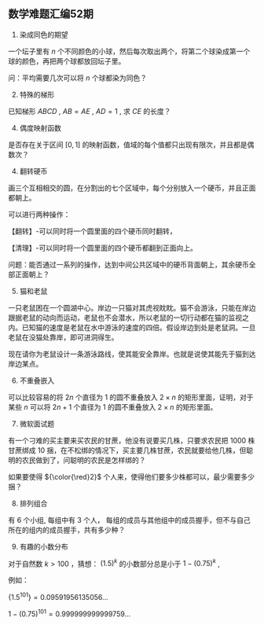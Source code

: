 ## 数学难题汇编52期

1. 染成同色的期望

一个坛子里有 $n$ 个不同颜色的小球，然后每次取出两个，将第二个球染成第一个球的颜色，再把两个球都放回坛子里。

问：平均需要几次可以将 $n$ 个球都染为同色？

2. 特殊的梯形

已知梯形 $ABCD$ , $AB=AE$ , $AD=1$ , 求 $CE$ 的长度？

4. 偶度映射函数

是否存在关于区间 $[0,1]$ 的映射函数，值域的每个值都只出现有限次，并且都是偶数次？

4. 翻转硬币

画三个互相相交的圆，在分割出的七个区域中，每个分别放入一个硬币，并且正面都朝上。

可以进行两种操作：

【翻转】-可以同时将一个圆里面的四个硬币同时翻转，

【清理】-可以同时将一个圆里面的四个硬币都翻到正面向上。

问题：能否通过一系列的操作，达到中间公共区域中的硬币背面朝上，其余硬币全部正面朝上？


5. 猫和老鼠

一只老鼠困在一个圆湖中心。岸边一只猫对其虎视眈眈。猫不会游泳，只能在岸边跟据老鼠的动向而运动，老鼠也不会潜水，所以老鼠的一切行动都在猫的监视之内。已知猫的速度是老鼠在水中游泳的速度的四倍。假设岸边到处是老鼠洞。一旦老鼠在没猫处靠岸，即可进洞得生。

现在请你为老鼠设计一条游泳路线，使其能安全靠岸。也就是说使其能先于猫到达岸边某点。

6. 不重叠嵌入

可以比较容易的将 $2n$ 个直径为 $1$ 的圆不重叠放入 $2×n$ 的矩形里面，证明，对于某些 $n$ 可以将 $2n+1$ 个直径为 $1$ 的圆不重叠放入 $2×n$ 的矩形里面。

7. 微软面试题

有一个刁难的买主要来买农民的甘蔗，他没有说要买几株，只要求农民把 $1000$ 株甘蔗绑成 $10$ 捆，在不松绑的情况下，买主要几株甘蔗，农民就要给他几株，但聪明的农民做到了，问聪明的农民是怎样绑的？

如果要使得 ${\color{\red}2}$ 个人来，使得他们要多少株都可以，最少需要多少捆？

8. 排列组合

有 $6$ 个小组, 每组中有 $3$ 个人， 每组的成员与其他组中的成员握手，但不与自己所在的组内的成员握手，共有多少种？

9. 有趣的小数分布

对于自然数 $k \gt 100$ ，猜想： $(1.5)^k$ 的小数部分总是小于 $1-(0.75)^k$ ,

例如：

$\{1.5^{101}\}=0.09591956135056...$

$1-(0.75)^{101}=0.999999999999759...$


